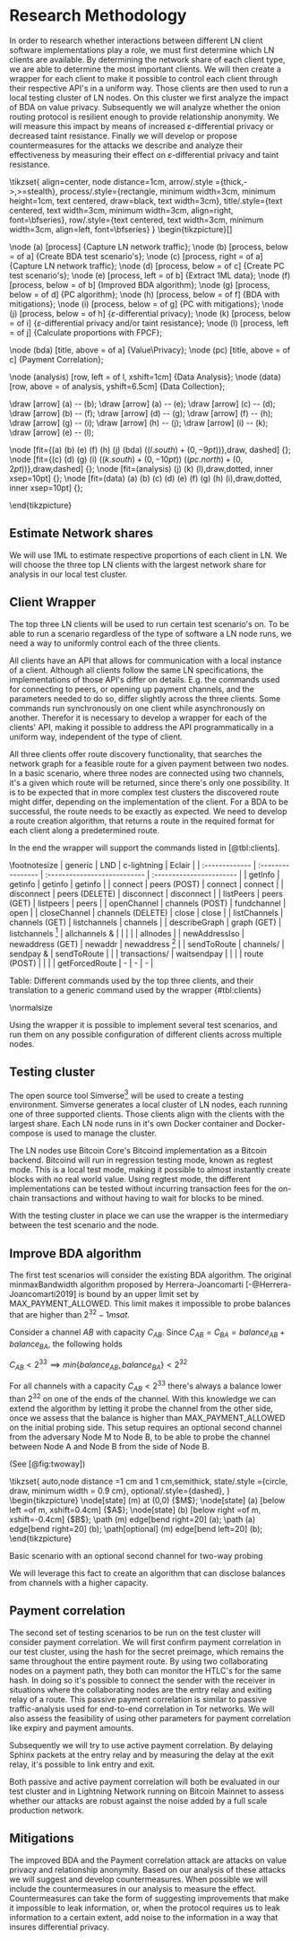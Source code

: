 # Research Methodology

In order to research whether interactions between different LN client software implementations play a role, we must first determine which LN clients are available. By determining the network share of each client type, we are able to determine the most important clients. We will then create a wrapper for each client to make it possible to control each client through their respective API's in a uniform way.
Those clients are then used to run a local testing cluster of LN nodes. On this cluster we first analyze the impact of BDA on value privacy. Subsequently we will analyze whether the onion routing protocol is resilient enough to provide relationship anonymity. We will measure this impact by means of increased $\varepsilon$-differential privacy or decreased taint resistance. Finally we will develop or propose countermeasures for the attacks we describe and analyze their effectiveness by measuring their effect on $\varepsilon$-differential privacy and taint resistance.

<div id="fig:method">
\tikzset{
    align=center, node distance=1cm,
    arrow/.style ={thick,->,>=stealth},
    process/.style={rectangle, minimum width=3cm, minimum height=1cm, text centered, draw=black, text width=3cm},
    title/.style={text centered, text width=3cm, minimum width=3cm, align=right, font=\bfseries},
    row/.style={text centered, text width=3cm, minimum width=3cm, align=left, font=\bfseries}
}
\begin{tikzpicture}[]

\node (a) [process] {Capture LN network traffic};
\node (b) [process, below = of a] {Create BDA test scenario's};
\node (c) [process, right = of a] {Capture LN network traffic};
\node (d) [process, below = of c] {Create PC test scenario's};
\node (e) [process, left = of b] {Extract 1ML data};
\node (f) [process, below = of b] {Improved BDA algorithm};
\node (g) [process, below = of d] {PC algorithm};
\node (h) [process, below = of f] {BDA with mitigations};
\node (i) [process, below = of g] {PC with mitigations};
\node (j) [process, below = of h] {$\varepsilon$-differential privacy};
\node (k) [process, below = of i] {$\varepsilon$-differential privacy and/or taint resistance};
\node (l) [process, left = of j] {Calculate proportions with FPCF};


\node (bda) [title, above = of a] {Value\\Privacy};
\node (pc) [title, above = of c] {Payment Correlation};

\node (analysis) [row, left = of l, xshift=1cm] {Data Analysis};
\node (data) [row, above = of analysis, yshift=6.5cm] {Data Collection};

\draw [arrow] (a) -- (b);
\draw [arrow] (a) -- (e);
\draw [arrow] (c) -- (d);
\draw [arrow] (b) -- (f);
\draw [arrow] (d) -- (g);
\draw [arrow] (f) -- (h);
\draw [arrow] (g) -- (i);
\draw [arrow] (h) -- (j);
\draw [arrow] (i) -- (k);
\draw [arrow] (e) -- (l);

\node [fit={(a) (b) (e) (f) (h) (j) (bda) ($(l.south)+(0,-9pt)$)},draw, dashed] {};
\node [fit={(c) (d) (g) (i) ($(k.south)+(0,-10pt)$) ($(pc.north)+(0,2pt)$)},draw,dashed] {};
\node [fit=(analysis) (j) (k) (l),draw,dotted, inner xsep=10pt] {};
\node [fit=(data) (a) (b) (c) (d) (e) (f) (g) (h) (i),draw,dotted, inner xsep=10pt] {};

\end{tikzpicture}
</div>

## Estimate Network shares

We will use 1ML to estimate respective proportions of each client in LN. We will choose the three top LN clients with the largest network share for analysis in our local test cluster.

## Client Wrapper

The top three LN clients will be used to run certain test scenario's on. To be able to run a scenario regardless of the type of software a LN node runs, we need a way to uniformly control each of the three clients.

All clients have an API that allows for communication with a local instance of a client. Although all clients follow the same LN specifications, the implementations of those API's differ on details. E.g. the commands used for connecting to peers, or opening up payment channels, and the parameters needed to do so, differ slightly across the three clients. Some commands run synchronously on one client while asynchronously on another. Therefor it is necessary to develop a wrapper for each of the clients' API, making it possible to address the API programmatically in a uniform way, independent of the type of client.

All three clients offer route discovery functionality, that searches the network graph for a feasible route for a given payment between two nodes. In a basic scenario, where three nodes are connected using two channels, it's a given which route will be returned, since there's only one possibility. It is to be expected that in more complex test clusters the discovered route might differ, depending on the implementation of the client. For a BDA to be successful, the route needs to be exactly as expected. We need to develop a route creation algorithm, that returns a route in the required format for each client along a predetermined route.

In the end the wrapper will support the commands listed in [@tbl:clients].

\footnotesize
|    generic     |        LND        |         c-lightning          |          Eclair          |
| :------------- | :---------------- | :--------------------------- | :----------------------- |
| getInfo        | getinfo           | getinfo                      | getinfo                  |
| connect        | peers (POST)      | connect                      | connect                  |
| disconnect     | peers (DELETE)    | disconnect                   | disconnect               |
| listPeers      | peers (GET)       | listpeers                    | peers                    |
| openChannel    | channels (POST)   | fundchannel                  | open                     |
| closeChannel   | channels (DELETE) | close                        | close                    |
| listChannels   | channels (GET)    | listchannels                 | channels                 |
| describeGraph  | graph (GET)       | listchannels [^listchannels] | allchannels &            |
|                |                   |                              | allnodes                 |
| newAddressIso  | newaddress (GET)  | newaddr                      | newaddress [^newaddress] |
| sendToRoute    | channels/         | sendpay &                    | sendToRoute              |
|                | transactions/     | waitsendpay                  |                          |
|                | route (POST)      |                              |                          |
| getForcedRoute | -                 | -                            | -                        |

Table: Different commands used by the top three clients, and their translation to a generic command used by the wrapper {#tbl:clients}

\normalsize

Using the wrapper it is possible to implement several test scenarios, and run them on any possible configuration of different clients across multiple nodes.

[^listchannels]: c-lightning returns all channels out of the network graph as it is known to the client, when using listchannels, whereas the other clients return the channels of that specific node. The other clients have a separate command for returning the network graph as it is known to the client.
[^newaddress]: Eclair doesn't support a wallet, instead it uses bitcoind's wallet

## Testing cluster

The open source tool Simverse[^simverse] will be used to create a testing environment. Simverse generates a local cluster of LN nodes, each running one of three supported clients. Those clients align with the clients with the largest share. Each LN node runs in it's own Docker container and Docker-compose is used to manage the cluster.

The LN nodes use Bitcoin Core's Bitcoind implementation as a Bitcoin backend. Bitcoind will run in regression testing mode, known as regtest mode. This is a local test mode, making it possible to almost instantly create blocks with no real world value. Using regtest mode, the different implementations can be tested without incurring transaction fees for the on-chain transactions and without having to wait for blocks to be mined.

With the testing cluster in place we can use the wrapper is the intermediary between the test scenario and the node.

[^simverse]: https://github.com/darwin/simverse

## Improve BDA algorithm

The first test scenarios will consider the existing BDA algorithm. The original minmaxBandwidth algorithm proposed by Herrera-Joancomarti [-@Herrera-Joancomarti2019] is bound by an upper limit set by MAX_PAYMENT_ALLOWED. This limit makes it impossible to probe balances that are higher than $2^{32} - 1 msat$.

Consider a channel $AB$ with capacity $C_{AB}$. Since $C_{AB} = C_{BA} = balance_{AB} + balance_{BA}$, the following holds

$C_{AB} < 2^{33} \implies min\left \{ balance_{AB}, balance_{BA} \right \} < 2^{32}$

For all channels with a capacity $C_{AB} < 2^{33}$ there's always a balance lower than  $2^{32}$ on one of the ends of the channel. With this knowledge we can extend the algorithm by letting it probe the channel from the other side, once we assess that the balance is higher than MAX_PAYMENT_ALLOWED on the initial probing side. This setup requires an optional second channel from the adversary Node M to Node B, to be able to probe the channel between Node A and Node B from the side of Node B.

(See [@fig:twoway])

<div id="fig:twoway">
\tikzset{
    auto,node distance =1 cm and 1 cm,semithick,
    state/.style ={circle, draw, minimum width = 0.9 cm},
    optional/.style={dashed},
}
\begin{tikzpicture}
  \node[state] (m) at (0,0) {$M$};
  \node[state] (a) [below left =of m, xshift=0.4cm] {$A$};
  \node[state] (b) [below right =of m, xshift=-0.4cm] {$B$};
  \path (m) edge[bend right=20] (a);
  \path (a) edge[bend right=20] (b);
  \path[optional] (m) edge[bend left=20] (b);
\end{tikzpicture}

Basic scenario with an optional second channel for two-way probing
</div>

We will leverage this fact to create an algorithm that can disclose balances from channels with a higher capacity.

## Payment correlation

The second set of testing scenarios to be run on the test cluster will consider payment correlation. We will first confirm payment correlation in our test cluster, using the hash for the secret preimage, which remains the same throughout the entire payment route. By using two collaborating nodes on a payment path, they both can monitor the HTLC's for the same hash. In doing so it's possible to connect the sender with the receiver in situations where the collaborating nodes are the entry relay and exiting relay of a route. This passive payment correlation is similar to passive traffic-analysis used for end-to-end correlation in Tor networks. We will also assess the feasibility of using other parameters for payment correlation like expiry and payment amounts.

Subsequently we will try to use active payment correlation. By delaying Sphinx packets at the entry relay and by measuring the delay at the exit relay, it's possible to link entry and exit.

Both passive and active payment correlation will both be evaluated in our test cluster and in Lightning Network running on Bitcoin Mainnet to assess whether our attacks are robust against the noise added by a full scale production network.

## Mitigations

The improved BDA and the Payment correlation attack are attacks on value privacy and relationship anonymity. Based on our analysis of these attacks we will suggest and develop countermeasures. When possible we will include the countermeasures in our analysis to measure the effect. Countermeasures can take the form of suggesting improvements that make it impossible to leak information, or, when the protocol requires us to leak information to a certain extent, add noise to the information in a way that insures differential privacy.

<div>
<!-- 
TODO: LEESVOER!
Papers
Sphinx: A compact and provably secure mix format
Hijacking Routes in Payment Channel Networks : A Predictability Tradeoff
Anonymous Multi-Hop Locks for Blockchain Scalability and Interoperability
Split Payments in Payment Networks
Sprites and State Channels: Payment Networks that Go Faster than Lightning

Mimblewimble?

TOR papers:
DeepCorr: Strong flow correlation attacks on tor using deep learning
Users get routed
On Flow Correlation Attacks and Countermeasures in Mix Networks

Links:
https://github.com/ElementsProject/scriptless-scripts/blob/master/md/multi-hop-locks.md#notation
https://suredbits.com/payment-points-part-2-stuckless-payments/
https://suredbits.com/payment-points-part-3-escrow-contracts/
https://suredbits.com/payment-points-part-4-selling-signatures/
https://towardsdatascience.com/understanding-differential-privacy-85ce191e198a

Al gelezen:
https://en.wikipedia.org/wiki/Tor_(anonymity_network)#Weaknesses
https://cyber.stanford.edu/sites/g/files/sbiybj9936/f/olaoluwaosuntokun.pdf
https://medium.com/@rusty_lightning/decorrelation-of-lightning-payments-7b6579db96b0
https://suredbits.com/payment-points-part-1/

Courses:
https://www.udemy.com/course/graph-theory/?ranMID=39197&ranEAID=QB%2FWso%2FfaNU&ranSiteID=QB_Wso_faNU-xeG_BsmmddWgxA4neStgpw&LSNPUBID=QB%2FWso%2FfaNU
https://www.coursera.org/learn/graphs?ranMID=40328&ranEAID=QB%2FWso%2FfaNU&ranSiteID=QB_Wso_faNU-tUJNKrk0LEXEgaj3b1QG_w&siteID=QB_Wso_faNU-tUJNKrk0LEXEgaj3b1QG_w&utm_content=10&utm_medium=partners&utm_source=linkshare&utm_campaign=QB%2FWso%2FfaNU

Deze? https://eliademy.com/catalog/fundamentals-of-classical-set-theory.html

https://www.coursera.org/learn/datasciencemathskills
https://www.coursera.org/learn/formal-concept-analysis

NOTES: 2019-12-18
http://acqnotes.com/acqnote/careerfields/5-steps-in-the-reasearch-process

Link objectives to value privacy and relationship anonymity.

3rd objective: Propose mitigations

2nd point for mitigation in hypothesis

Put in the algorithm

Create a diagram for the research

No references in the summary
-->
</div>